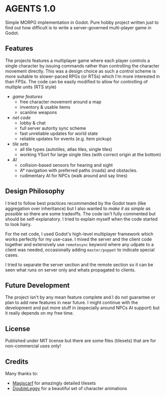# AGENTS 1.0

Simple MORPG implementation in Godot. 
Pure hobby project written just to find out how difficult is to write a server-governed multi-player game in Godot.

## Features

The projects features a multiplayer game where each player controls a single character by issuing commands rather than controlling the character movement directly.
This was a design choice as such a control scheme is more suitable to slower-paced RPGs (or RTSs) which I'm more interested in than FPSs.
The code can be easily modified to allow for controlling of multiple units (RTS style)

- *game features*
  - free character movement around a map
  - inventory & usable items
  - scanline weapons
- *net code*
  - lobby & chat
  - full server autority sync scheme
  - fast unreliable updates for world state
  - reliable updates for events (e.g. item pickup)
- *tile sets*
  - all tile types (autotiles, atlas tiles, single tiles)
  - working YSort for large single tiles (with correct origin at the bottom)
- *AI*
  - collision-based sensors for hearing and sight
  - A* navigation with preferred paths (roads) and obstacles.
  - rudimentary AI for NPCs (walk around and say lines)
  
## Design Philosophy 

I tried to follow best practices recommended by the Godot team (like aggregation over inheritance) but I also wanted to *make it as simple as possible* so there are some tradeoffs. 
The code isn't fully commented but should be self-explanatory. I tried to explain myself when the code started to look hairy.

For the net code, I used Godot's high-level multiplayer framework which works perfectly for my use-case.
I mixed the server and the client code together and extensively use `remotesync` keyword where any udpate to a client was needed, occasionally adding `master/puppet` to indicate special cases.

I tried to separate the server section and the remote section so it can be seen what runs on server only and whats propagated to clients.
  
## Future Development

The project isn't by any mean feature complete and I do not guarantee or plan to add new features in near future.
I might continue with the development and put more stuff in (especially around NPCs AI support) but it really depends on my free time.

## License

Published under MIT license but there are some files (tilesets) that are for non-commercial uses only!

## Credits
Many thanks to:
- [Magiscarf](https://www.deviantart.com/magiscarf) for amazingly detailed tilesets 
- [DoubleLeggy](https://www.deviantart.com/doubleleggy) for a beautiful set of character animations
